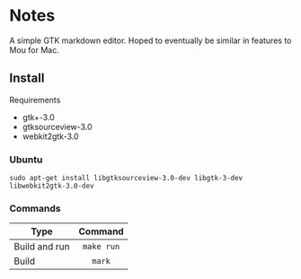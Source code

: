 # Notes

A simple GTK markdown editor. Hoped to eventually be similar in features to Mou for Mac.

## Install

Requirements

* gtk+-3.0
* gtksourceview-3.0
* webkit2gtk-3.0

### Ubuntu

`sudo apt-get install libgtksourceview-3.0-dev libgtk-3-dev libwebkit2gtk-3.0-dev`

### Commands

| Type          | Command       |
| ------------- |:-------------:|
| Build and run | `make run`    |
| Build         | `mark`        |